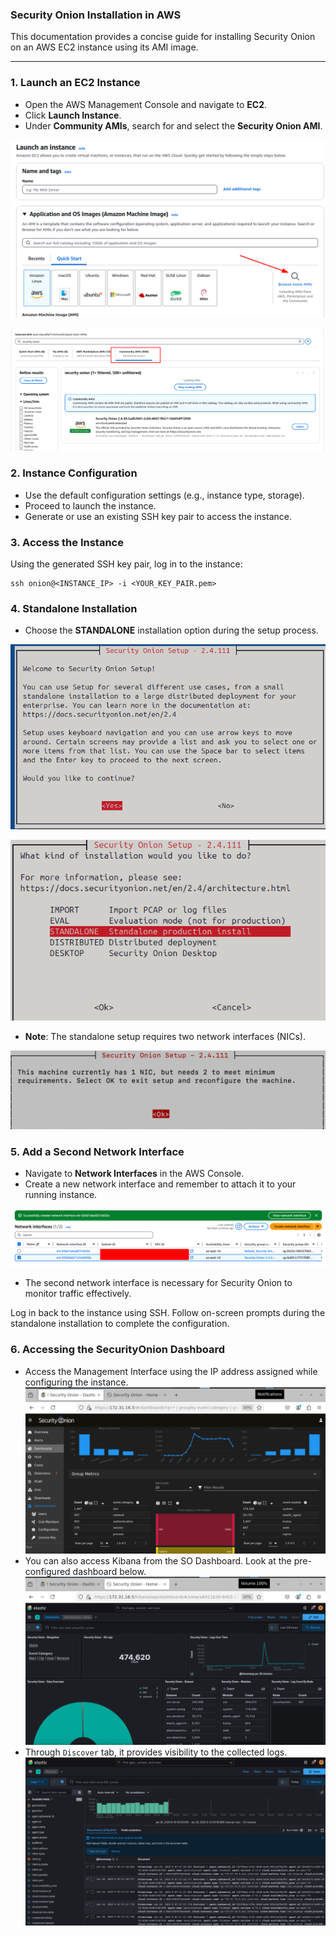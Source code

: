 ### Security Onion Installation in AWS

This documentation provides a concise guide for installing Security Onion on an AWS EC2 instance using its AMI image.

---

### 1. Launch an EC2 Instance

- Open the AWS Management Console and navigate to **EC2**.
- Click **Launch Instance**.
- Under **Community AMIs**, search for and select the **Security Onion AMI**.

![](./attachments/Pasted%20image%2020250126230202.png)

![](./attachments/Pasted%20image%2020250126230303.png)

### 2. Instance Configuration

- Use the default configuration settings (e.g., instance type, storage).
- Proceed to launch the instance.
- Generate or use an existing SSH key pair to access the instance.
### 3. Access the Instance
Using the generated SSH key pair, log in to the instance:
```
ssh onion@<INSTANCE_IP> -i <YOUR_KEY_PAIR.pem>
```

### 4. Standalone Installation

- Choose the **STANDALONE** installation option during the setup process.

![](./attachments/Pasted%20image%2020250126230535.png)

![](./attachments/Pasted%20image%2020250126230624.png)
- **Note**: The standalone setup requires two network interfaces (NICs).

![](attachments/Pasted%20image%2020250127143856.png)

### 5. Add a Second Network Interface

- Navigate to **Network Interfaces** in the AWS Console.
- Create a new network interface and remember to attach it to your running instance.

![](attachments/Pasted%20image%2020250127144212.png)
- The second network interface is necessary for Security Onion to monitor traffic effectively.

Log in back to the instance using SSH. Follow on-screen prompts during the standalone installation to complete the configuration.

### 6. Accessing the SecurityOnion Dashboard
- Access the Management Interface using the IP address assigned while configuring the instance.
![](attachments/Pasted%20image%2020250128012616.png)
- You can also access Kibana from the SO Dashboard. Look at the pre-configured dashboard below.
![](attachments/Pasted%20image%2020250128012637.png)
- Through `Discover` tab, it provides visibility to the collected logs.
![](attachments/Pasted%20image%2020250128013218.png)
